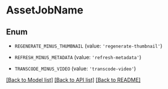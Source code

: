 # AssetJobName


## Enum

* `REGENERATE_MINUS_THUMBNAIL` (value: `'regenerate-thumbnail'`)

* `REFRESH_MINUS_METADATA` (value: `'refresh-metadata'`)

* `TRANSCODE_MINUS_VIDEO` (value: `'transcode-video'`)

[[Back to Model list]](../README.md#documentation-for-models) [[Back to API list]](../README.md#documentation-for-api-endpoints) [[Back to README]](../README.md)


